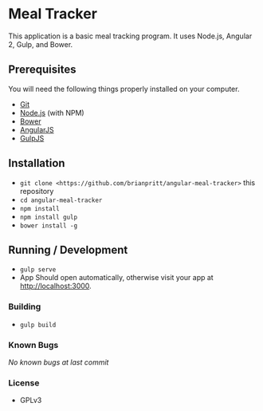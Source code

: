 # Meal Tracker

This application is a basic meal tracking program.  It uses Node.js, Angular 2, Gulp, and Bower.

## Prerequisites

You will need the following things properly installed on your computer.

* [Git](https://git-scm.com/)
* [Node.js](https://nodejs.org/) (with NPM)
* [Bower](https://bower.io/)
* [AngularJS](https://angularjs.org/)
* [GulpJS](http://gulpjs.com/)

## Installation

* `git clone <https://github.com/brianpritt/angular-meal-tracker>` this repository
* `cd angular-meal-tracker`
* `npm install`
* `npm install gulp`
* `bower install -g`

## Running / Development

* `gulp serve`
* App Should open automatically, otherwise visit your app at [http://localhost:3000](http://localhost:3000).


### Building

* `gulp build`

### Known Bugs
_No known bugs at last commit_


### License
* GPLv3

